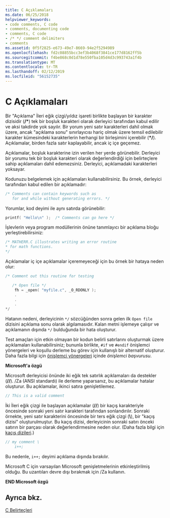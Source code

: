 ```yaml
---
title: C Açıklamaları
ms.date: 06/25/2018
helpviewer_keywords:
- code comments, C code
- comments, documenting code
- comments, C code
- /* */ comment delimiters
- comments
ms.assetid: 0f5f2825-e673-49e7-8669-94e2f5294989
ms.openlocfilehash: fd2c08855bcc3ef3b4068f3841ce177d8162ff5b
ms.sourcegitcommit: f4be868c0d1d78e550fba105d4d3c993743a1f4b
ms.translationtype: MT
ms.contentlocale: tr-TR
ms.lasthandoff: 02/12/2019
ms.locfileid: "56152735"
---
```

# <a name="c-comments"></a>C Açıklamaları

Bir "Açıklama" İleri eğik çizgi/yıldız işareti birlikte başlayan bir karakter dizisidir (<strong>/\*</strong>) tek bir boşluk karakteri olarak derleyici tarafından kabul edilir ve aksi takdirde yok sayılır. Bir yorum yeni satır karakterleri dahil olmak üzere, ancak "açıklama sonu" sınırlayıcısı hariç olmak üzere temsil edilebilir karakter kümesindeki karakterlerin herhangi bir birleşimini içerebilir (<strong>\*/</strong>). Açıklamalar, birden fazla satır kaplayabilir, ancak iç içe geçemez.

Açıklamalar, boşluk karakterine izin verilen her yerde görünebilir. Derleyici bir yorumu tek bir boşluk karakteri olarak değerlendirdiği için belirteçlere sahip açıklamaları dahil edemezsiniz. Derleyici, açıklamadaki karakterleri yoksayar.

Kodunuzu belgelemek için açıklamaları kullanabilirsiniz. Bu örnek, derleyici tarafından kabul edilen bir açıklamadır:

```C
/* Comments can contain keywords such as
   for and while without generating errors. */
```

Yorumlar, kod deyimi ile aynı satırda görünebilir:

```C
printf( "Hello\n" );  /* Comments can go here */
```

İşlevlerin veya program modüllerinin önüne tanımlayıcı bir açıklama bloğu yerleştirebilirsiniz:

```C
/* MATHERR.C illustrates writing an error routine
* for math functions.
*/
```

Açıklamalar iç içe açıklamalar içeremeyeceği için bu örnek bir hataya neden olur:

```C
/* Comment out this routine for testing

   /* Open file */
    fh = _open( "myfile.c", _O_RDONLY );
    .
    .
    .
*/
```

Hatanın nedeni, derleyicinin `*/` sözcüğünden sonra gelen ilk `Open file` dizisini açıklama sonu olarak algılamasıdır. Kalan metni işlemeye çalışır ve açıklamanın dışında `*/` bulduğunda bir hata oluşturur.

Test amaçları için etkin olmayan bir kodun belirli satırlarını oluşturmak üzere açıklamaları kullanabilirsiniz; bununla birlikte, `#if` ve `#endif` önişlemci yönergeleri ve koşullu derleme bu görev için kullanışlı bir alternatif oluşturur. Daha fazla bilgi için [önişlemci yönergeleri](../preprocessor/preprocessor-directives.md) içinde *önişlemci başvurusu*.

**Microsoft'a özgü**

Microsoft derleyicisi önünde iki eğik tek satırlık açıklamaları da destekler (__//__). /Za (ANSI standardı) ile derleme yaparsanız, bu açıklamalar hatalar oluşturur. Bu açıklamalar, ikinci satıra genişletilemez.

```C
// This is a valid comment
```

İki İleri eğik çizgi ile başlayan açıklamalar (__//__) bir kaçış karakteriyle öncesinde sonraki yeni satır karakteri tarafından sonlandırılır. Sonraki örnekte, yeni satır karakterini öncesinde bir ters eğik çizgi (**\\**), bir "kaçış dizisi" oluşturulmuştur. Bu kaçış dizisi, derleyicinin sonraki satırı önceki satırın bir parçası olarak değerlendirmesine neden olur. (Daha fazla bilgi için [kaçış dizileri](../c-language/escape-sequences.md).)

```C
// my comment \
    i++;
```

Bu nedenle, `i++;` deyimi açıklama dışında bırakılır.

Microsoft C için varsayılan Microsoft genişletmelerinin etkinleştirilmiş olduğu. Bu uzantıları devre dışı bırakmak için /Za kullanın.

**END Microsoft özgü**

## <a name="see-also"></a>Ayrıca bkz.

[C Belirteçleri](../c-language/c-tokens.md)
